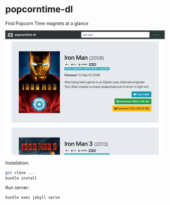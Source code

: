 # popcorntime-dl

Find Popcorn Time magnets at a glance

![Landing page](https://raw.githubusercontent.com/cetinajero/popcorntime-dl/master/docs/landing.png)

Installation:

```bash
git clone ...
bundle install
```

Run server:

```bash
bundle exec jekyll serve
```
